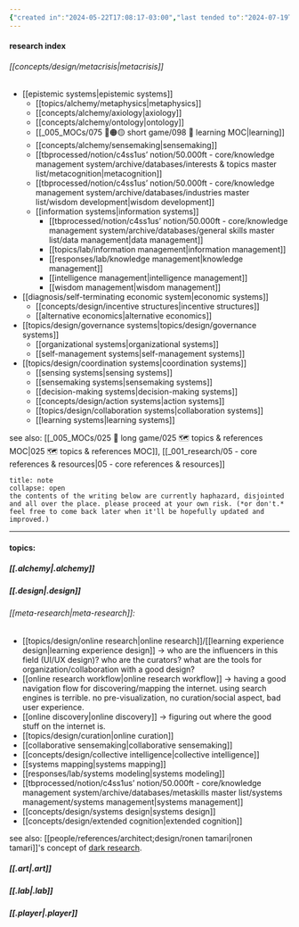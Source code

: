 ```yaml
---
{"created in":"2024-05-22T17:08:17-03:00","last tended to":"2024-07-19T03:13:47-03:00","tags":["topic","research","design","alchemy","🌱"],"created":"2024-05-22T17:08:17.985-03:00","updated":"2025-05-14T19:55:43.443-03:00","notestage":["🌱"],"dg-publish":true,"relevancescore":97,"permalink":"/001-research/research/","dgPassFrontmatter":true}
---
```


#### research index

###### [[concepts/design/metacrisis\|metacrisis]]
- [[epistemic systems\|epistemic systems]]
	- [[topics/alchemy/metaphysics\|metaphysics]]
	- [[concepts/alchemy/axiology\|axiology]]
	- [[concepts/alchemy/ontology\|ontology]]
	- [[_005_MOCs/075 🔴🟠🟡 short game/098 📕 learning MOC\|learning]]
	- [[concepts/alchemy/sensemaking\|sensemaking]]
	- [[tbprocessed/notion/c4ss1us’ notion/50.000ft - core/knowledge management system/archive/databases/interests & topics master list/metacognition\|metacognition]]
	- [[tbprocessed/notion/c4ss1us’ notion/50.000ft - core/knowledge management system/archive/databases/industries master list/wisdom development\|wisdom development]]
	- [[information systems\|information systems]]
		- [[tbprocessed/notion/c4ss1us’ notion/50.000ft - core/knowledge management system/archive/databases/general skills master list/data management\|data management]]
		- [[topics/lab/information management\|information management]]
		- [[responses/lab/knowledge management\|knowledge management]]
		- [[intelligence management\|intelligence management]]
		- [[wisdom management\|wisdom management]]
- [[diagnosis/self-terminating economic system\|economic systems]]
	- [[concepts/design/incentive structures\|incentive structures]]
	- [[alternative economics\|alternative economics]]
- [[topics/design/governance systems\|topics/design/governance systems]]
	- [[organizational systems\|organizational systems]]
	- [[self-management systems\|self-management systems]]
- [[topics/design/coordination systems\|coordination systems]]
	- [[sensing systems\|sensing systems]]
	- [[sensemaking systems\|sensemaking systems]]
	- [[decision-making systems\|decision-making systems]]
	- [[concepts/design/action systems\|action systems]]
	- [[topics/design/collaboration systems\|collaboration systems]]
	- [[learning systems\|learning systems]]


see also: [[_005_MOCs/025 🔷 long game/025 🗺 topics & references MOC\|025 🗺 topics & references MOC]], [[_001_research/05 - core references & resources\|05 - core references & resources]]

```ad-warning
title: note
collapse: open
the contents of the writing below are currently haphazard, disjointed and all over the place. please proceed at your own risk. (*or don't.* feel free to come back later when it'll be hopefully updated and improved.)
```

---
#### topics:

##### [[.alchemy\|.alchemy]]


##### [[.design\|.design]]
###### [[meta-research\|meta-research]]:
- [[topics/design/online research\|online research]]/[[learning experience design\|learning experience design]] -> who are the influencers in this field (UI/UX design)? who are the curators? what are the tools for organization/collaboration with a good design?
- [[online research workflow\|online research workflow]] -> having a good navigation flow for discovering/mapping the internet. using search engines is terrible. no pre-visualization, no curation/social aspect, bad user experience.
- [[online discovery\|online discovery]] -> figuring out where the good stuff on the internet is.
- [[topics/design/curation\|online curation]]
- [[collaborative sensemaking\|collaborative sensemaking]]
- [[concepts/design/collective intelligence\|collective intelligence]]
- [[systems mapping\|systems mapping]]
- [[responses/lab/systems modeling\|systems modeling]]
- [[tbprocessed/notion/c4ss1us’ notion/50.000ft - core/knowledge management system/archive/databases/metaskills master list/systems management/systems management\|systems management]]
- [[concepts/design/systems design\|systems design]]
- [[concepts/design/extended cognition\|extended cognition]]

see also: [[people/references/architect;design/ronen tamari\|ronen tamari]]'s concept of [dark research](https://ronentk.github.io/post/dark_research/).

##### [[.art\|.art]]


##### [[.lab\|.lab]]


##### [[.player\|.player]]


